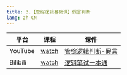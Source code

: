 ```yaml
---
title: 3.【管综逻辑基础课】假言判断
lang: zh-CN
---
```


| 平台       | 课程                                                                                                                               | 课件                                                                                                                                                                                        |
|----------|------------------------------------------------------------------------------------------------------------------------------------|---------------------------------------------------------------------------------------------------------------------------------------------------------------------------------------------|
| YouTube  | [watch](https://www.youtube.com/watch?v=ERBKT7Iszwg&list=PLm0MFkgiW1JiOt8shUCMSGDsqFS23k83T&index=3)                                  | [管综逻辑判断-假言](../../public/logic/%E9%80%BB%E8%BE%91-%E5%9F%BA%E7%A1%80%E8%AF%BE/pdf/%E7%AE%A1%E7%BB%BC%E9%80%BB%E8%BE%91%E5%88%A4%E6%96%AD%20-%20%E5%81%87%E8%A8%80.pdf)                      |
| Bilibili | [watch](https://www.bilibili.com/video/BV13jW1eAE8b?spm_id_from=333.788.videopod.sections&vd_source=752f1f454ebffd32e5dbe02742c48dab) | [逻辑笔试一本通](../../public/logic/%E9%80%BB%E8%BE%91-%E5%9F%BA%E7%A1%80%E8%AF%BE/pdf/1.%E3%80%90%E7%AC%94%E8%AF%95%E4%B8%80%E6%9C%AC%E9%80%9A%E3%80%91%E7%AE%A1%E7%BB%BC-%E9%80%BB%E8%BE%91.pdf) |                                                                                                                                                                       |



